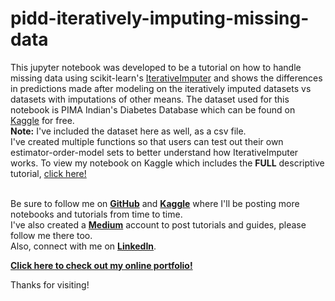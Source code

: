 # pidd-iteratively-imputing-missing-data
This jupyter notebook was developed to be a tutorial on how to handle missing data using scikit-learn's [IterativeImputer](https://scikit-learn.org/stable/modules/generated/sklearn.impute.IterativeImputer.html) and shows the differences in predictions made after modeling on the iteratively imputed datasets vs datasets with imputations of other means.
The dataset used for this notebook is PIMA Indian's Diabetes Database which can be found on [Kaggle](https://www.kaggle.com/uciml/pima-indians-diabetes-database) for free.<br>
<b>Note:</b> I've included the dataset here as well, as a csv file.<br>
I've created multiple functions so that users can test out their own estimator-order-model sets to better understand how IterativeImputer works.
To view my notebook on Kaggle which includes the <b>FULL</b> descriptive tutorial, [click here!](https://www.kaggle.com/gifarihoque/pidd-missing-data-ml-iterimputer-tut-86)<br><br>



Be sure to follow me on <b>[GitHub](https://github.com/Gifari)</b> and <b>[Kaggle](https://www.kaggle.com/gifarihoque)</b> where I'll be posting more notebooks and tutorials from time to time.<br>
I've also created a <b>[Medium](https://gifari.medium.com/)</b> account to post tutorials and guides, please follow me there too.<br>
Also, connect with me on <b>[LinkedIn](https://www.linkedin.com/in/gifari/)</b>.<br>

<b>[Click here to check out my online portfolio!](https://gifari.github.io/)</b><br>

Thanks for visiting!

